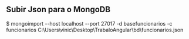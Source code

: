 ## Subir Json para o MongoDB

$ mongoimport --host localhost --port 27017 -d basefuncionarios -c funcionarios C:\Users\vinic\Desktop\TrabaloAngular\bd\funcionarios.json
